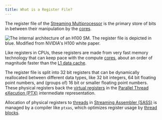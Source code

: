 ```yaml
---
title: What is a Register File?
---
```


The register file of the
[Streaming Multiprocessor](/gpu-glossary/device-hardware/streaming-multiprocessor)
is the primary store of bits in between their manipulation by the
[cores](/gpu-glossary/device-hardware/core).

![The internal architecture of an H100 SM. The register file is depicted in blue. Modified from NVIDIA's [H100 white paper](https://resources.nvidia.com/en-us-tensor-core).](themed-image://gh100-sm.svg)

Like registers in CPUs, these registers are made from very fast memory
technology that can keep pace with the compute
[cores](/gpu-glossary/device-hardware/core), about an order of magnitude faster
than the [L1 data cache](/gpu-glossary/device-hardware/l1-data-cache).

The register file is split into 32 bit registers that can be dynamically
reallocated between different data types, like 32 bit integers, 64 bit floating
point numbers, and (groups of) 16 bit or smaller floating point numbers. These
physical registers back the
[virtual registers](/gpu-glossary/device-software/registers) in the
[Parallel Thread eXecution (PTX)](/gpu-glossary/device-software/parallel-thread-execution)
intermediate representation.

Allocation of physical registers to
[threads](/gpu-glossary/device-software/thread) in
[Streaming Assembler (SASS)](/gpu-glossary/device-software/streaming-assembler)
is managed by a compiler like `ptxas`, which optimizes register usage by
[thread blocks](/gpu-glossary/device-software/thread-block).
